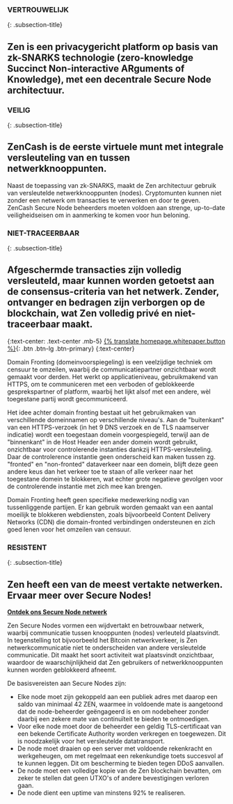 ### VERTROUWELIJK
{: .subsection-title}
## Zen is een privacygericht platform op basis van zk-SNARKS technologie (zero-knowledge Succinct Non-interactive ARguments of Knowledge), met een decentrale Secure Node architectuur.

### VEILIG
{: .subsection-title}
## ZenCash is de eerste virtuele munt met integrale versleuteling van en tussen netwerkknooppunten.
Naast de toepassing van zk-SNARKS, maakt de Zen architectuur gebruik van versleutelde netwerkknooppunten (nodes). Cryptomunten kunnen niet zonder een netwerk om transacties te verwerken en door te geven. ZenCash Secure Node beheerders moeten voldoen aan strenge, up-to-date veiligheidseisen om in aanmerking te komen voor hun beloning.

### NIET-TRACEERBAAR
{: .subsection-title}
## Afgeschermde transacties zijn volledig versleuteld, maar kunnen worden getoetst aan de consensus-criteria van het netwerk. Zender, ontvanger en bedragen zijn verborgen op de blockchain, wat Zen volledig privé en niet-traceerbaar maakt.

{:text-center: .text-center .mb-5}
[{% translate homepage.whitepaper.button %}]({{site.baseurl_root}}{{site.data.whitepapers[site.lang]}}){: .btn .btn-lg .btn-primary}
{:text-center}

Domain Fronting (domeinvoorspiegeling) is een veelzijdige techniek om censuur te omzeilen, waarbij de communicatiepartner onzichtbaar wordt gemaakt voor derden. Het werkt op applicatieniveau, gebruikmakend van HTTPS, om te communiceren met een verboden of geblokkeerde gesprekspartner of platform, waarbij het lijkt alsof met een andere, wèl toegestane partij wordt gecommuniceerd.

Het idee achter domain fronting bestaat uit het gebruikmaken van verschillende domeinnamen op verschillende niveau's. Aan de "buitenkant" van een HTTPS-verzoek (in het 9 DNS verzoek en de TLS naamserver indicatie) wordt een toegestaan domein voorgespiegeld, terwijl aan de "binnenkant" in de Host Header een ander domein wordt gebruikt, onzichtbaar voor controlerende instanties dankzij HTTPS-versleuteling. Daar de controlerence instantie geen onderscheid kan maken tussen zg. "fronted" en "non-fronted" dataverkeer naar een domein, blijft deze geen andere keus dan het verkeer toe te staan of alle verkeer naar het toegestane domein te blokkeren, wat echter grote negatieve gevolgen voor de controlerende instantie met zich mee kan brengen.

Domain Fronting heeft geen specifieke medewerking nodig van tussenliggende partijen. Er kan gebruik worden gemaakt van een aantal moeilijk te blokkeren webdiensten, zoals bijvoorbeeld Content Delivery Networks (CDN) die domain-fronted verbindingen ondersteunen en zich goed lenen voor het omzeilen van censuur.

### RESISTENT
{: .subsection-title}
## Zen heeft een van de meest vertakte netwerken. Ervaar meer over Secure Nodes!
**[Ontdek ons Secure Node netwerk](https://securenodes.na.zensystem.io/)**

Zen Secure Nodes vormen een wijdvertakt en betrouwbaar netwerk, waarbij communicatie tussen knooppunten (nodes) verleuteld plaatsvindt. In tegenstelling tot bijvoorbeeld het Bitcoin netwerkverkeer, is Zen netwerkcommunicatie niet te onderscheiden van andere versleutelde communicatie. Dit maakt het soort activiteit wat plaatsvindt onzichtbaar, waardoor de waarschijnlijkheid dat Zen gebruikers of netwerkknooppunten kunnen worden geblokkeerd afneemt.

De basisvereisten aan Secure Nodes zijn:
* Elke node moet zijn gekoppeld aan een publiek adres met daarop een saldo van minimaal 42 ZEN, waarmee in voldoende mate is aangetoond dat de node-beheerder geëngageerd is en om nodebeheer zonder daarbij een zekere mate van continuïteit te bieden te ontmoedigen.
* Voor elke node moet door de beheerder een geldig TLS-certificaat van een bekende Certificate Authority worden verkregen en toegewezen. Dit is noodzakelijk voor het versleutelde datatransport.
* De node moet draaien op een server met voldoende rekenkracht en werkgeheugen, om met regelmaat een rekenkundige toets succesvol af te kunnen leggen. Dit om bescherming te bieden tegen DDoS aanvallen.
* De node moet een volledige kopie van de Zen blockchain bevatten, om zeker te stellen dat geen UTXO's of andere bevestigingen verloren gaan.
* De node dient een uptime van minstens 92% te realiseren.
